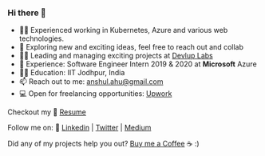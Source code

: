 ### Hi there 👋

<!--
**anshulahuja98/anshulahuja98** is a ✨ _special_ ✨ repository because its `README.md` (this file) appears on your GitHub profile.

Here are some ideas to get you started:

- 🔭 I’m currently working on ...
- 🌱 I’m currently learning ...
- 👯 I’m looking to collaborate on ...
- 🤔 I’m looking for help with ...
- 💬 Ask me about ...
- 📫 How to reach me: ...
- 😄 Pronouns: ...
- ⚡ Fun fact: ...
-->

- :man_mechanic: Experienced working in Kubernetes, Azure and various web technologies.
- :thinking: Exploring new and exciting ideas, feel free to reach out and collab
- :man_technologist: Leading and managing exciting projects at [Devlup Labs](https://github.com/devlup-labs)
- :briefcase: Experience: Software Engineer Intern 2019 & 2020 at **Microsoft** Azure
- :man_student: Education: IIT Jodhpur, India
- 📫 Reach out to me: anshul.ahu@gmail.com
- :computer: Open for freelancing opportunities: [Upwork](https://www.upwork.com/o/profiles/users/~0159af9fc299f18fd2/) 


Checkout my :file_folder: [Resume](https://github.com/anshulahuja98/resume) 

Follow me on: :link: [Linkedin](https://www.linkedin.com/in/anshul-ahuja/) | [Twitter](https://twitter.com/anshulahuja1998) | [Medium](https://medium.com/@anshul.ahu)

Did any of my projects help you out? [Buy me a Coffee](https://www.buymeacoffee.com/anshulahuja)  ☕  :)

